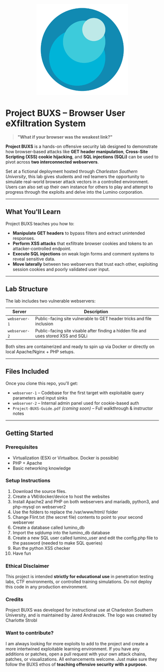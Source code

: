 <p align="center">
  <img src="images/LuminoLogo.png" width="300" alt="Project BUXS Logo"/>
</p>

# Project BUXS – Browser User eXfiltration System

> **"What if your browser was the weakest link?"**

**Project BUXS** is a hands-on offensive security lab designed to demonstrate how browser-based attacks like **GET header manipulation**, **Cross-Site Scripting (XSS) cookie hijacking**, and **SQL injections (SQLi)** can be used to pivot across **two interconnected webservers**. 

Set at a fictional deployment hosted through *Charleston Southern University*, this lab gives students and red teamers the opportunity to simulate real-world browser attack vectors in a controlled environment.
Users can also set up their own instance for others to play and attempt to progress through the exploits and delve into the Lumino corporation.

---

## What You'll Learn

Project BUXS teaches you how to:

- **Manipulate GET headers** to bypass filters and extract unintended responses.
- **Perform XSS attacks** that exfiltrate browser cookies and tokens to an attacker-controlled endpoint.
- **Execute SQL injections** on weak login forms and comment systems to reveal sensitive data.
- **Move laterally** between two webservers that trust each other, exploiting session cookies and poorly validated user input.

---

## Lab Structure

The lab includes two vulnerable webservers:

| Server | Description |
|--------|-------------|
| `webserver-1` | Public-facing site vulnerable to GET header tricks and file inclusion |
| `webserver-2` | Public-facing site visable after finding a hidden file and uses stored XSS and SQLi |

Both sites are containerized and ready to spin up via Docker or directly on local Apache/Nginx + PHP setups.

---

## Files Included

Once you clone this repo, you'll get:

- `webserver-1` – Codebase for the first target with exploitable query parameters and input sinks
- `webserver-2` – Internal admin panel used for cookie-based auth
- `Project-BUXS-Guide.pdf` *(coming soon)* – Full walkthrough & instructor notes
---

## Getting Started

### Prerequisites
- Virtualization (ESXi or Virtualbox. Docker is possible)
- PHP + Apache
- Basic networking knowledge

### Setup Instructions

1. Download the source files.
2. Create a VM/docker/device to host the websites
3. Install Apache2 and PHP on both webservers and mariadb, python3, and php-mysql on webserver2
4. Use the folders to replace the /var/www/html/ folder
5. Change Flint.txt (the secret file) contents to point to your second webserver
6. Create a database called lumino_db
7. Import the sqldump into the lumino_db database
8. Create a new SQL user called lumino_user and edit the config.php file to the password (needed to make SQL queries)
9. Run the python XSS checker
10. Have fun

### Ethical Disclaimer

This project is intended **strictly for educational use** in penetration testing labs, CTF environments, or controlled training simulations. Do not deploy this code in any production environment.

### Credits

Project BUXS was developed for instructional use at Charleston Southern University, and is maintained by Jared Andraszek.
The logo was created by Charlotte Strobl

### Want to contribute?

I am always looking for more exploits to add to the project and create a more intertwined exploitable learning environment. If you have any additions or patches, open a pull request with your own attack chains, patches, or visualizations. All enhancements welcome. Just make sure they follow the BUXS ethos of **teaching offensive security with a purpose.**

